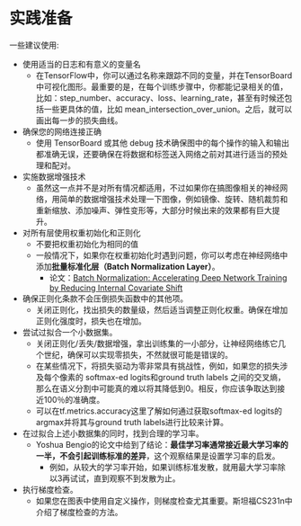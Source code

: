# 实践准备


一些建议使用:

- 使用适当的日志和有意义的变量名
  - 在TensorFlow中，你可以通过名称来跟踪不同的变量，并在TensorBoard 中可视化图形。最重要的是，在每个训练步骤中，你都能记录相关的值，比如：step_number、accuracy、loss、learning_rate，甚至有时候还包括一些更具体的值，比如 mean_intersection_over_union。之后，就可以画出每一步的损失曲线。
- 确保您的网络连接正确
  - 使用 TensorBoard 或其他 debug 技术确保图中的每个操作的输入和输出都准确无误，还要确保在将数据和标签送入网络之前对其进行适当的预处理和配对。
- 实施数据增强技术
  - 虽然这一点并不是对所有情况都适用，不过如果你在搞图像相关的神经网络，用简单的数据增强技术处理一下图像，例如镜像、旋转、随机裁剪和重新缩放、添加噪声、弹性变形等，大部分时候出来的效果都有巨大提升。
- 对所有层使用权重初始化和正则化
  - 不要把权重初始化为相同的值
  - 一般情况下，如果你在权重初始化时遇到问题，你可以考虑在神经网络中添加**批量标准化层（Batch Normalization Layer）**。
    - 论文：[Batch Normalization: Accelerating Deep Network Training by Reducing Internal Covariate Shift](https://arxiv.org/abs/1502.03167)
- 确保正则化条款不会压倒损失函数中的其他项。
  - 关闭正则化，找出损失的数量级，然后适当调整正则化权重。确保在增加正则化强度时，损失也在增加。
- 尝试过拟合一个小数据集。
  - 关闭正则化/丢失/数据增强，拿出训练集的一小部分，让神经网络练它几个世纪，确保可以实现零损失，不然就很可能是错误的。
  - 在某些情况下，将损失驱动为零非常具有挑战性，例如，如果您的损失涉及每个像素的 softmax-ed logits和ground truth labels 之间的交叉熵，那么在语义分割中可能真的难以将其降低到0。相反，你应该争取达到接近100％的准确度。
  - 可以在tf.metrics.accuracy这里了解如何通过获取softmax-ed logits的argmax并将其与ground truth labels进行比较来计算。
- 在过拟合上述小数据集的同时，找到合理的学习率。
  - Yoshua Bengio的论文中给到了结论：**最佳学习率通常接近最大学习率的一半，不会引起训练标准的差异**，这个观察结果是设置学习率的启发。
    - 例如，从较大的学习率开始，如果训练标准发散，就用最大学习率除以3再试试，直到观察不到发散为止。
- 执行梯度检查。
  - 如果您在图表中使用自定义操作，则梯度检查尤其重要。斯坦福CS231n中介绍了梯度检查的方法。
